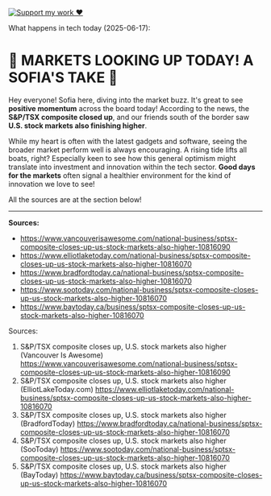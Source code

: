 [![Support my work ❤️](https://img.shields.io/badge/Support%20my%20work%20❤️-orange?style=for-the-badge&logo=patreon&logoColor=white)](https://www.patreon.com/c/orobocigano)

What happens in tech today (2025-06-17):

# 🎉 **MARKETS LOOKING UP TODAY! A SOFIA'S TAKE** 🎉

Hey everyone! Sofia here, diving into the market buzz. It's great to see **positive momentum** across the board today! According to the news, the **S&P/TSX composite closed up**, and our friends south of the border saw **U.S. stock markets also finishing higher**.

While my heart is often with the latest gadgets and software, seeing the broader market perform well is always encouraging. A rising tide lifts all boats, right? Especially keen to see how this general optimism might translate into investment and innovation within the tech sector. **Good days for the markets** often signal a healthier environment for the kind of innovation we love to see!

All the sources are at the section below!

---

**Sources:**

*   https://www.vancouverisawesome.com/national-business/sptsx-composite-closes-up-us-stock-markets-also-higher-10816090
*   https://www.elliotlaketoday.com/national-business/sptsx-composite-closes-up-us-stock-markets-also-higher-10816070
*   https://www.bradfordtoday.ca/national-business/sptsx-composite-closes-up-us-stock-markets-also-higher-10816070
*   https://www.sootoday.com/national-business/sptsx-composite-closes-up-us-stock-markets-also-higher-10816070
*   https://www.baytoday.ca/business/sptsx-composite-closes-up-us-stock-markets-also-higher-10816070

Sources:
1. S&P/TSX composite closes up, U.S. stock markets also higher (Vancouver Is Awesome)
   https://www.vancouverisawesome.com/national-business/sptsx-composite-closes-up-us-stock-markets-also-higher-10816090
2. S&P/TSX composite closes up, U.S. stock markets also higher (ElliotLakeToday.com)
   https://www.elliotlaketoday.com/national-business/sptsx-composite-closes-up-us-stock-markets-also-higher-10816070
3. S&P/TSX composite closes up, U.S. stock markets also higher (BradfordToday)
   https://www.bradfordtoday.ca/national-business/sptsx-composite-closes-up-us-stock-markets-also-higher-10816070
4. S&P/TSX composite closes up, U.S. stock markets also higher (SooToday)
   https://www.sootoday.com/national-business/sptsx-composite-closes-up-us-stock-markets-also-higher-10816070
5. S&P/TSX composite closes up, U.S. stock markets also higher (BayToday)
   https://www.baytoday.ca/business/sptsx-composite-closes-up-us-stock-markets-also-higher-10816070